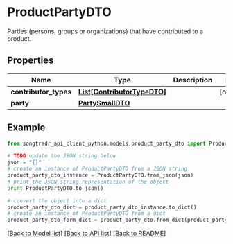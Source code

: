 # ProductPartyDTO

Parties (persons, groups or organizations) that have contributed to a product.

## Properties
Name | Type | Description | Notes
------------ | ------------- | ------------- | -------------
**contributor_types** | [**List[ContributorTypeDTO]**](ContributorTypeDTO.md) |  | [optional] 
**party** | [**PartySmallDTO**](PartySmallDTO.md) |  | 

## Example

```python
from songtradr_api_client_python.models.product_party_dto import ProductPartyDTO

# TODO update the JSON string below
json = "{}"
# create an instance of ProductPartyDTO from a JSON string
product_party_dto_instance = ProductPartyDTO.from_json(json)
# print the JSON string representation of the object
print ProductPartyDTO.to_json()

# convert the object into a dict
product_party_dto_dict = product_party_dto_instance.to_dict()
# create an instance of ProductPartyDTO from a dict
product_party_dto_form_dict = product_party_dto.from_dict(product_party_dto_dict)
```
[[Back to Model list]](../README.md#documentation-for-models) [[Back to API list]](../README.md#documentation-for-api-endpoints) [[Back to README]](../README.md)



